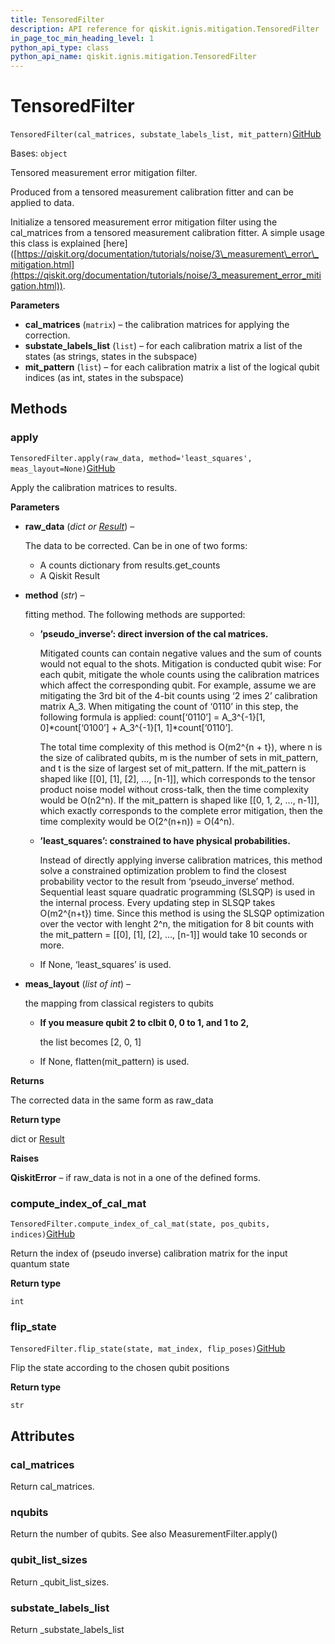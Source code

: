 ```yaml
---
title: TensoredFilter
description: API reference for qiskit.ignis.mitigation.TensoredFilter
in_page_toc_min_heading_level: 1
python_api_type: class
python_api_name: qiskit.ignis.mitigation.TensoredFilter
---
```


# TensoredFilter

<span id="qiskit.ignis.mitigation.TensoredFilter" />

`TensoredFilter(cal_matrices, substate_labels_list, mit_pattern)`[GitHub](https://github.com/qiskit-community/qiskit-ignis/tree/stable/0.7/qiskit/ignis/mitigation/measurement/filters.py "view source code")

Bases: `object`

Tensored measurement error mitigation filter.

Produced from a tensored measurement calibration fitter and can be applied to data.

Initialize a tensored measurement error mitigation filter using the cal\_matrices from a tensored measurement calibration fitter. A simple usage this class is explained \[here] ([https://qiskit.org/documentation/tutorials/noise/3\_measurement\_error\_mitigation.html](https://qiskit.org/documentation/tutorials/noise/3_measurement_error_mitigation.html)).

**Parameters**

*   **cal\_matrices** (`matrix`) – the calibration matrices for applying the correction.
*   **substate\_labels\_list** (`list`) – for each calibration matrix a list of the states (as strings, states in the subspace)
*   **mit\_pattern** (`list`) – for each calibration matrix a list of the logical qubit indices (as int, states in the subspace)

## Methods

### apply

<span id="qiskit.ignis.mitigation.TensoredFilter.apply" />

`TensoredFilter.apply(raw_data, method='least_squares', meas_layout=None)`[GitHub](https://github.com/qiskit-community/qiskit-ignis/tree/stable/0.7/qiskit/ignis/mitigation/measurement/filters.py "view source code")

Apply the calibration matrices to results.

**Parameters**

*   **raw\_data** (*dict or* [*Result*](qiskit.result.Result "qiskit.result.Result")) –

    The data to be corrected. Can be in one of two forms:

    *   A counts dictionary from results.get\_counts
    *   A Qiskit Result

*   **method** (*str*) –

    fitting method. The following methods are supported:

    *   **’pseudo\_inverse’: direct inversion of the cal matrices.**

        Mitigated counts can contain negative values and the sum of counts would not equal to the shots. Mitigation is conducted qubit wise: For each qubit, mitigate the whole counts using the calibration matrices which affect the corresponding qubit. For example, assume we are mitigating the 3rd bit of the 4-bit counts using ‘2 imes 2’ calibration matrix A\_3. When mitigating the count of ‘0110’ in this step, the following formula is applied: count\[‘0110’] = A\_3^\{-1}\[1, 0]\*count\[‘0100’] + A\_3^\{-1}\[1, 1]\*count\[‘0110’].

        The total time complexity of this method is O(m2^\{n + t}), where n is the size of calibrated qubits, m is the number of sets in mit\_pattern, and t is the size of largest set of mit\_pattern. If the mit\_pattern is shaped like \[\[0], \[1], \[2], …, \[n-1]], which corresponds to the tensor product noise model without cross-talk, then the time complexity would be O(n2^n). If the mit\_pattern is shaped like \[\[0, 1, 2, …, n-1]], which exactly corresponds to the complete error mitigation, then the time complexity would be O(2^(n+n)) = O(4^n).

    *   **’least\_squares’: constrained to have physical probabilities.**

        Instead of directly applying inverse calibration matrices, this method solve a constrained optimization problem to find the closest probability vector to the result from ‘pseudo\_inverse’ method. Sequential least square quadratic programming (SLSQP) is used in the internal process. Every updating step in SLSQP takes O(m2^\{n+t}) time. Since this method is using the SLSQP optimization over the vector with lenght 2^n, the mitigation for 8 bit counts with the mit\_pattern = \[\[0], \[1], \[2], …, \[n-1]] would take 10 seconds or more.

    *   If None, ‘least\_squares’ is used.

*   **meas\_layout** (*list of int*) –

    the mapping from classical registers to qubits

    *   **If you measure qubit 2 to clbit 0, 0 to 1, and 1 to 2,**

        the list becomes \[2, 0, 1]

    *   If None, flatten(mit\_pattern) is used.

**Returns**

The corrected data in the same form as raw\_data

**Return type**

dict or [Result](qiskit.result.Result "qiskit.result.Result")

**Raises**

**QiskitError** – if raw\_data is not in a one of the defined forms.

### compute\_index\_of\_cal\_mat

<span id="qiskit.ignis.mitigation.TensoredFilter.compute_index_of_cal_mat" />

`TensoredFilter.compute_index_of_cal_mat(state, pos_qubits, indices)`[GitHub](https://github.com/qiskit-community/qiskit-ignis/tree/stable/0.7/qiskit/ignis/mitigation/measurement/filters.py "view source code")

Return the index of (pseudo inverse) calibration matrix for the input quantum state

**Return type**

`int`

### flip\_state

<span id="qiskit.ignis.mitigation.TensoredFilter.flip_state" />

`TensoredFilter.flip_state(state, mat_index, flip_poses)`[GitHub](https://github.com/qiskit-community/qiskit-ignis/tree/stable/0.7/qiskit/ignis/mitigation/measurement/filters.py "view source code")

Flip the state according to the chosen qubit positions

**Return type**

`str`

## Attributes

<span id="qiskit.ignis.mitigation.TensoredFilter.cal_matrices" />

### cal\_matrices

Return cal\_matrices.

<span id="qiskit.ignis.mitigation.TensoredFilter.nqubits" />

### nqubits

Return the number of qubits. See also MeasurementFilter.apply()

<span id="qiskit.ignis.mitigation.TensoredFilter.qubit_list_sizes" />

### qubit\_list\_sizes

Return \_qubit\_list\_sizes.

<span id="qiskit.ignis.mitigation.TensoredFilter.substate_labels_list" />

### substate\_labels\_list

Return \_substate\_labels\_list

